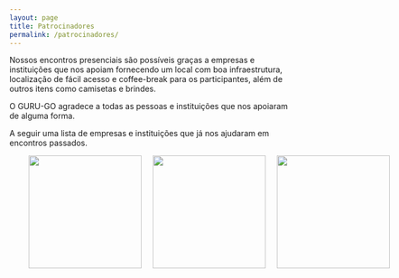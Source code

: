 ```yaml
---
layout: page
title: Patrocinadores
permalink: /patrocinadores/
---
```


<p>
    Nossos encontros presenciais são possíveis graças a empresas e instituições que nos apoiam fornecendo um local com boa infraestrutura, localização de fácil acesso e coffee-break para os participantes, além de outros itens como camisetas e brindes.
</p>
<p>
    O GURU-GO agradece a todas as pessoas e instituições que nos apoiaram de alguma forma.
</p>
<p>
    A seguir uma lista de empresas e instituições que já nos ajudaram em encontros passados.
</p>

<ul class="grid">
    <li>
        <a href="https://www.supera.com.br" target="_blamk"> 
            <img src="/gurugo/img/partner/supera.png"/>
        </a>
    </li>    
    <li>
        <a href="https://meucredere.com.br/" target="_blamk"> 
            <img src="/gurugo/img/partner/credere.png">
        </a>
    </li>
    <li>
        <a href="https://www.sebrae.com.br/sites/PortalSebrae/ufs/go" target="_blamk"> 
            <img src="/gurugo/img/partner/sebrae-go.png">
        </a>
    </li>    
    <!-- <li>
        <a href="http://unicietec.unievangelica.edu.br/" target="_blamk"> 
            <img src="/img/partner/unicietec.png">
        </a>
    </li>     -->
</ul>  

<style>
.grid {
    display: grid;
    grid-template-columns: 220px 220px 220px;
    grid-template-rows: auto;
}

.grid li {
    list-style-type: none;
    margin: 0px auto;    
    justify-self: center;
    align-self: center;
}

.grid img {
    width: 200px
}